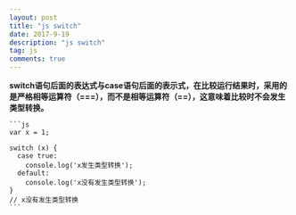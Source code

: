 ```yaml
---
layout: post
title: "js switch"
date: 2017-9-19
description: "js switch"
tag: js
comments: true
---
```


**switch语句后面的表达式与case语句后面的表示式，在比较运行结果时，采用的是严格相等运算符（===），而不是相等运算符（==），这意味着比较时不会发生类型转换。**

    ```js
    var x = 1;

    switch (x) {
      case true:
        console.log('x发生类型转换');
      default:
        console.log('x没有发生类型转换');
    }
    // x没有发生类型转换
    ```
